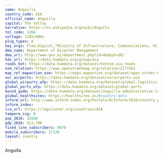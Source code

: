 ```yaml
---
name: Anguilla
country_code: AIA
official_name: Anguilla
capital: The Valley
narrative: https://en.wikipedia.org/wiki/Anguila
tel_code: 1264
voltage: 110V/60Hz
plug_types: A
key_orgs: Flow,Digicel,"Ministry of Infrastructure, Communications, Utilities and Housing",Microsoft Trinidad and Tobago,C&W Business
dma_name: Department of Disaster Management
dma_url: http://www.gov.ai/department.php?id=4&dept=38/
hdx_url: https://data.humdata.org/group/aia
roads_hot: https://data.humdata.org/dataset/hotosm_aia_roads
osm_relation: https://www.openstreetmap.org/relation/2177161
map_ref_mapaction_osm: https://maps.mapaction.org/dataset/open-street-map-of-anguilla
our_airports: https://data.humdata.org/dataset/ourairports-aia
global_airports_wfp: https://data.humdata.org/dataset/global-logistics
global_ports_wfp: https://data.humdata.org/dataset/global-ports
bound_gadm: https://data.humdata.org/dataset/anguilla-administrative-level-0-national-boundary
global_healthsites: https://healthsites.io/#country-data
inform_url: http://www.inform-index.org/Portals/0/Inform/2018/country_profiles/AIA.pdf
inform_index:
lca_url: https://logcluster.org/countries/AIA
tampere_sig: 0
pop_2016: 15500
gdp_2016: $13,700
fixed_line_subscribers: 6070
mobile_subscribers: 27120
layout: country
---
```

Anguilla
